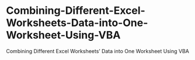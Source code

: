 # Combining-Different-Excel-Worksheets-Data-into-One-Worksheet-Using-VBA
Combining Different Excel Worksheets’ Data into One Worksheet Using VBA
